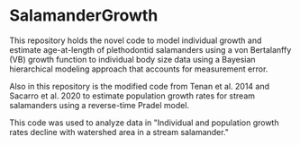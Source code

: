 # SalamanderGrowth
This repository holds the novel code to model individual growth and estimate age-at-length of plethodontid salamanders using a von Bertalanffy (VB) growth function to individual body size data using a Bayesian hierarchical modeling approach that accounts for measurement error. 

Also in this repository is the modified code from Tenan et al. 2014 and Sacarro et al. 2020 to estimate population growth rates for stream salamanders using a reverse-time Pradel model. 

This code was used to analyze data in "Individual and population growth rates decline with watershed area in a stream salamander." 

